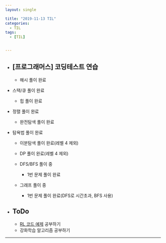 ```yaml
---
layout: single

title: "2019-11-13 TIL"
categories:
  - TIL
tags:
  - [TIL]


---
```




- ## [프로그래머스] 코딩테스트 연습

  - 해시 풀이 완료
- 스택/큐 풀이 완료
  - 힙 풀이 완료
- 정렬 풀이 완료
  - 완전탐색 풀이 완료
- 탐욕법 풀이 완료
  - 이분탐색 풀이 완료(레벨 4 제외)

  - DP 풀이 완료(레벨 4 제외)

  - DFS/BFS 풀이 중
  
    - 1번 문제 풀이 완료
  
  - 그래프 풀이 중
  
    - 1번 문제 풀이 완료(DFS로 시간초과, BFS 사용)
  
    
  
    
  
- ## ToDo

  - [RL 코드 예제](https://github.com/rlcode/reinforcement-learning-kr) 공부하기
  - 강화학습 알고리즘 공부하기

------

